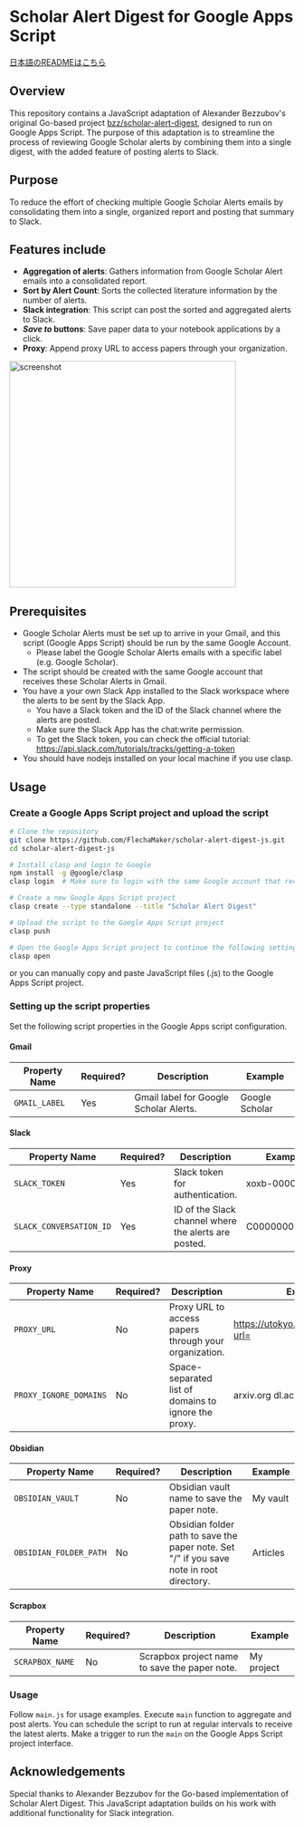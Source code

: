 # Scholar Alert Digest for Google Apps Script

[日本語のREADMEはこちら](README.ja.md)

## Overview

This repository contains a JavaScript adaptation of Alexander Bezzubov's original Go-based project [bzz/scholar-alert-digest](https://github.com/bzz/scholar-alert-digest), designed to run on Google Apps Script. The purpose of this adaptation is to streamline the process of reviewing Google Scholar alerts by combining them into a single digest, with the added feature of posting alerts to Slack.

## Purpose

To reduce the effort of checking multiple Google Scholar Alerts emails by consolidating them into a single, organized report and posting that summary to Slack.

## Features include

- **Aggregation of alerts**: Gathers information from Google Scholar Alert emails into a consolidated report.
- **Sort by Alert Count**: Sorts the collected literature information by the number of alerts.
- **Slack integration**: This script can post the sorted and aggregated alerts to Slack.
- **_Save to_ buttons**: Save paper data to your notebook applications by a click.
- **Proxy**: Append proxy URL to access papers through your organization.

<img width="400" alt="screenshot" src="https://github.com/FlechaMaker/scholar-alert-digest-js/assets/6488324/edc1df44-7bc9-45bf-a539-bfc8cdbe11ca">

## Prerequisites

- Google Scholar Alerts must be set up to arrive in your Gmail, and this script (Google Apps Script) should be run by the same Google Account.
  - Please label the Google Scholar Alerts emails with a specific label (e.g. Google Scholar).
- The script should be created with the same Google account that receives these Scholar Alerts in Gmail.
- You have a your own Slack App installed to the Slack workspace where the alerts to be sent by the Slack App.
  - You have a Slack token and the ID of the Slack channel where the alerts are posted.
  - Make sure the Slack App has the chat:write permission.
  - To get the Slack token, you can check the official tutorial: https://api.slack.com/tutorials/tracks/getting-a-token
- You should have nodejs installed on your local machine if you use clasp.

## Usage

### Create a Google Apps Script project and upload the script

```sh
# Clone the repository
git clone https://github.com/FlechaMaker/scholar-alert-digest-js.git
cd scholar-alert-digest-js

# Install clasp and login to Google
npm install -g @google/clasp
clasp login  # Make sure to login with the same Google account that receives the Scholar Alerts!

# Create a new Google Apps Script project
clasp create --type standalone --title "Scholar Alert Digest"

# Upload the script to the Google Apps Script project
clasp push

# Open the Google Apps Script project to continue the following settings
clasp open
```

or you can manually copy and paste JavaScript files (.js) to the Google Apps Script project.

### Setting up the script properties

Set the following script properties in the Google Apps script configuration.

#### Gmail

| Property Name | Required? | Description                            | Example        |
| ------------- | --------- | -------------------------------------- | -------------- |
| `GMAIL_LABEL` | Yes       | Gmail label for Google Scholar Alerts. | Google Scholar |

#### Slack

| Property Name           | Required? | Description                                          | Example       |
| ----------------------- | --------- | ---------------------------------------------------- | ------------- |
| `SLACK_TOKEN`           | Yes       | Slack token for authentication.                      | xoxb-00000... |
| `SLACK_CONVERSATION_ID` | Yes       | ID of the Slack channel where the alerts are posted. | C000000000000 |

#### Proxy

| Property Name          | Required? | Description                                           | Example                                |
| ---------------------- | --------- | ----------------------------------------------------- | -------------------------------------- |
| `PROXY_URL`            | No        | Proxy URL to access papers through your organization. | https://utokyo.idm.oclc.org/login?url= |
| `PROXY_IGNORE_DOMAINS` | No        | Space-separated list of domains to ignore the proxy.  | arxiv.org dl.acm.org                   |

#### Obsidian

| Property Name          | Required? | Description                                                                              | Example  |
| ---------------------- | --------- | ---------------------------------------------------------------------------------------- | -------- |
| `OBSIDIAN_VAULT`       | No        | Obsidian vault name to save the paper note.                                              | My vault |
| `OBSIDIAN_FOLDER_PATH` | No        | Obsidian folder path to save the paper note. Set "/" if you save note in root directory. | Articles |

#### Scrapbox

| Property Name   | Required? | Description                                   | Example    |
| --------------- | --------- | --------------------------------------------- | ---------- |
| `SCRAPBOX_NAME` | No        | Scrapbox project name to save the paper note. | My project |

### Usage

Follow `main.js` for usage examples. Execute `main` function to aggregate and post alerts.
You can schedule the script to run at regular intervals to receive the latest alerts. Make a trigger to run the `main` on the Google Apps Script project interface.

## Acknowledgements

Special thanks to Alexander Bezzubov for the Go-based implementation of Scholar Alert Digest. This JavaScript adaptation builds on his work with additional functionality for Slack integration.
